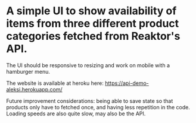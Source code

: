 # A simple UI to show availability of items from three different product categories fetched from Reaktor's API.

The UI should be responsive to resizing and work on mobile with a hamburger menu.

The website is available at heroku here: https://api-demo-aleksi.herokuapp.com/


Future improvement considerations: being able to save state so that products only have to fetched once, and having less repetition in the code.
Loading speeds are also quite slow, may also be the API.
